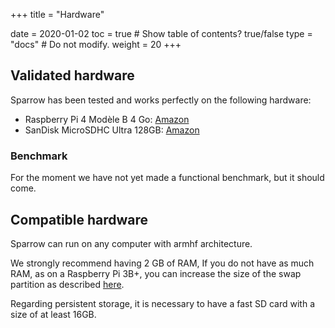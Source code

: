 +++
title = "Hardware"

date = 2020-01-02
toc = true  # Show table of contents? true/false
type = "docs"  # Do not modify.
weight = 20
+++
## Validated hardware
Sparrow has been tested and works perfectly on the following hardware:
* Raspberry Pi 4 Modèle B 4 Go: [Amazon](https://amzn.to/2ZOWTzp)
* SanDisk MicroSDHC Ultra 128GB: [Amazon](https://amzn.to/39x3K55)

### Benchmark
For the moment we have not yet made a functional benchmark, but it should come.

## Compatible hardware
Sparrow can run on any computer with armhf architecture.

We strongly recommend having 2 GB of RAM, If you do not have as much RAM, as on a Raspberry Pi 3B+, you can increase the size of the swap partition as described [here](../increase-swap-on-raspberry-pi).

Regarding persistent storage, it is necessary to have a fast SD card with a size of at least 16GB.
